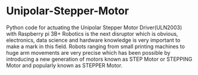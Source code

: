 # Unipolar-Stepper-Motor
Python code for actuating the Unipolar Stepper Motor Driver(ULN2003) with Raspberry pi 3B+
Robotics is the next disruptor which is obvious, electronics, data science and hardware knowledge is very important to make a mark in this field. Robots ranging from small printing machines to huge arm movements are very precise which has been possible by introducing a new generation of motors known as STEP Motor or STEPPING Motor and popularly known as STEPPER Motor.
